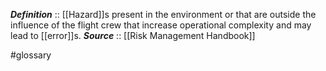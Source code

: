 ***Definition***    :: [[Hazard]]s present in the environment or that are outside the influence of the flight crew that increase operational complexity and may lead to [[error]]s.
***Source***         :: [[Risk Management Handbook]]

#glossary